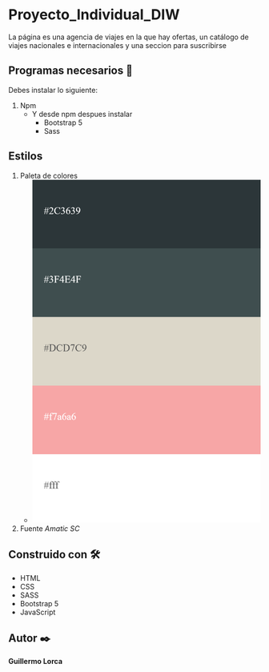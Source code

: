 # Proyecto_Individual_DIW
La página es una agencia de viajes en la que hay ofertas, un catálogo de viajes nacionales e internacionales y una seccion para suscribirse
## Programas necesarios 🔧
Debes instalar lo siguiente:
1. Npm 
    * Y desde npm despues instalar
        * Bootstrap 5
        * Sass

## Estilos 
1. Paleta de colores 
    * <img src="Proyecto Diw\paletafusionada.png" alt="My paleta"/>  
2. Fuente *Amatic SC*
## Construido con 🛠️
* HTML
* CSS
* SASS
* Bootstrap 5
* JavaScript
## Autor ✒️
**Guillermo Lorca**
